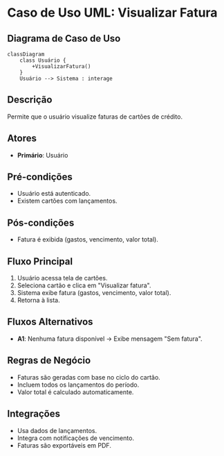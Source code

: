 # Caso de Uso UML: Visualizar Fatura

## Diagrama de Caso de Uso

```mermaid
classDiagram
    class Usuário {
        +VisualizarFatura()
    }
    Usuário --> Sistema : interage
```

## Descrição
Permite que o usuário visualize faturas de cartões de crédito.

## Atores
- **Primário**: Usuário

## Pré-condições
- Usuário está autenticado.
- Existem cartões com lançamentos.

## Pós-condições
- Fatura é exibida (gastos, vencimento, valor total).

## Fluxo Principal
1. Usuário acessa tela de cartões.
2. Seleciona cartão e clica em "Visualizar fatura".
3. Sistema exibe fatura (gastos, vencimento, valor total).
4. Retorna à lista.

## Fluxos Alternativos
- **A1**: Nenhuma fatura disponível → Exibe mensagem "Sem fatura".

## Regras de Negócio
- Faturas são geradas com base no ciclo do cartão.
- Incluem todos os lançamentos do período.
- Valor total é calculado automaticamente.

## Integrações
- Usa dados de lançamentos.
- Integra com notificações de vencimento.
- Faturas são exportáveis em PDF.